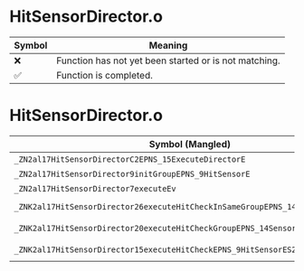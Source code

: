 # HitSensorDirector.o
| Symbol | Meaning 
| ------------- | ------------- 
| :x: | Function has not yet been started or is not matching. 
| :white_check_mark: | Function is completed. 


# HitSensorDirector.o
| Symbol (Mangled) | Symbol (Demangled) | Decompiled? |
| ------------- |  ------------- | ------------- |
| `_ZN2al17HitSensorDirectorC2EPNS_15ExecuteDirectorE` | `al::HitSensorDirector::HitSensorDirector(al::ExecuteDirector *)` | :white_check_mark: |
| `_ZN2al17HitSensorDirector9initGroupEPNS_9HitSensorE` | `al::HitSensorDirector::initGroup(al::HitSensor *)` | :white_check_mark: |
| `_ZN2al17HitSensorDirector7executeEv` | `al::HitSensorDirector::execute(void)` | :white_check_mark: |
| `_ZNK2al17HitSensorDirector26executeHitCheckInSameGroupEPNS_14SensorHitGroupE` | `al::HitSensorDirector::executeHitCheckInSameGroup(al::SensorHitGroup *)const` | :white_check_mark: |
| `_ZNK2al17HitSensorDirector20executeHitCheckGroupEPNS_14SensorHitGroupES2_` | `al::HitSensorDirector::executeHitCheckGroup(al::SensorHitGroup *,al::SensorHitGroup *)const` | :white_check_mark: |
| `_ZNK2al17HitSensorDirector15executeHitCheckEPNS_9HitSensorES2_` | `al::HitSensorDirector::executeHitCheck(al::HitSensor *,al::HitSensor *)const` | :white_check_mark: |
